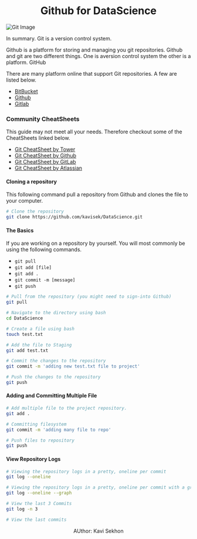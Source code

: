 # <center> Github for DataScience </center>

![Git Image](https://miro.medium.com/max/1600/1*OY34A4uBsawmGoqpBV3UaA.png)

In summary. Git is a version control system.

Github is a platform for storing and managing you git repositories. Github and git are two different things. One is  aversion control system the other is a platform. GitHub

There are many platform online that support Git repositories. A few are listed below.

 - [BitBucket]()
 - [Github]()
 - [Gitlab]()

### Community CheatSheets

This guide may not meet all your needs. Therefore checkout some of the CheatSheets linked below.

- [Git CheatSheet by Tower](https://www.git-tower.com/blog/git-cheat-sheet/)
- [Git CheatSheet by Github](https://github.github.com/training-kit/downloads/github-git-cheat-sheet.pdf)
- [Git CheatSheet by GitLab](https://about.gitlab.com/images/press/git-cheat-sheet.pdf)
- [Git CheatSheet by Atlassian]( https://www.atlassian.com/git/tutorials/atlassian-git-cheatsheet)

#### Cloning a repository

This following command pull a repository from Github and clones the file to your computer.

```bash
# Clone the repository
git clone https://github.com/kavisek/DataScience.git
```

#### The Basics

If you are working on a repository by yourself. You will most commonly be using the following commands.

- `git pull`
- `git add [file]`
- `git add .`
- `git commit -m [message]`
- `git push`

```bash
# Pull from the repository (you might need to sign-into Github)
git pull

# Navigate to the directory using bash
cd DataScience

# Create a file using bash
touch test.txt

# Add the file to Staging
git add test.txt

# Commit the changes to the repository
git commit -m 'adding new test.txt file to project'

# Push the changes to the repository
git push
```

#### Adding and Committing Multiple File
```bash
# Add multiple file to the project repository.
git add .

# Committing filesystem
git commit -m 'adding many file to repo'

# Push files to repository
git push
```


#### View Repository Logs

```bash
# Viewing the repository logs in a pretty, oneline per commit
git log --oneline

# Viewing the repository logs in a pretty, oneline per commit with a graph
git log --oneline --graph

# View the last 3 Commits
git log -n 3

# View the last commits  

```



















<center> AUthor: Kavi Sekhon </center>
